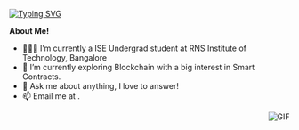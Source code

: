 [![Typing SVG](https://readme-typing-svg.herokuapp.com?font=Fira+Code&pause=1000&color=DFE1E5&background=00A1E0CE&width=435&lines=Hi%2C+I'm+Hitori+Hikari+%F0%9F%91%8B)](https://git.io/typing-svg)

**About Me!**

- 👨🏽‍💻 I’m currently a ISE Undergrad student at RNS Institute of Technology, Bangalore
- 🌱 I’m currently exploring Blockchain with a big interest in Smart Contracts. 
- 💬 Ask me about anything, I love to answer!
- 📫 Email me at []().

<img align="right" alt="GIF" src="https://media.giphy.com/media/LmNwrBhejkK9EFP504/giphy.gif" />

